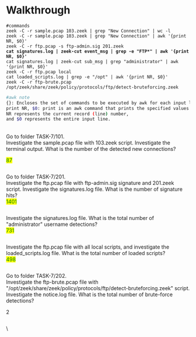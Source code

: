 # Walkthrough

<pre class="language-bash"><code class="lang-bash">#commands
zeek -C -r sample.pcap 103.zeek | grep "New Connection" | wc -l
zeek -C -r sample.pcap 103.zeek | grep "New Connection" | awk '{print NR, $0}'
zeek -C -r ftp.pcap -s ftp-admin.sig 201.zeek
<strong>cat signatures.log | zeek-cut event_msg | grep -e "FTP*" | awk '{print NR, $0}'
</strong>cat signatures.log | zeek-cut sub_msg | grep "administrator" | awk '{print NR, $0}'
zeek -C -r ftp.pcap local
cat loaded_scripts.log | grep -e "/opt" | awk '{print NR, $0}'
zeek -C -r ftp-brute.pcap /opt/zeek/share/zeek/policy/protocols/ftp/detect-bruteforcing.zeek
</code></pre>

```bash
#awk note
{}: Encloses the set of commands to be executed by awk for each input line.
print NR, $0: print is an awk command that prints the specified values. 
NR represents the current record (line) number, 
and $0 represents the entire input line. 
```

\
Go to folder TASK-7/101.\
Investigate the sample.pcap file with 103.zeek script. Investigate the terminal output. What is the number of the detected new connections?

<mark style="color:green;">87</mark>

<figure><img src="https://camo.githubusercontent.com/ee556a839793ba97d0dd69f31634cd797bbce99af5bcc68d9574d6c797a0e2f0/68747470733a2f2f692e696d6775722e636f6d2f726d6a796c4c772e706e67" alt=""><figcaption></figcaption></figure>

Go to folder TASK-7/201.\
Investigate the ftp.pcap file with ftp-admin.sig signature and  201.zeek script. Investigate the signatures.log file. What is the number of signature hits?\
<mark style="color:green;">1401</mark>

<figure><img src="https://camo.githubusercontent.com/e799d42055d7dd9f14d2ffa00dce3ce527311af4c9a5a537f31dcb956fb866b6/68747470733a2f2f692e696d6775722e636f6d2f6b6b4d745848542e706e67" alt=""><figcaption></figcaption></figure>



Investigate the signatures.log file. What is the total number of "administrator" username detections?\
<mark style="color:green;">731</mark>

<figure><img src="https://camo.githubusercontent.com/a479aedab5105e9be54588e5ad000fab0cf1b0d8963dcc97a2082f36a6a9a4ae/68747470733a2f2f692e696d6775722e636f6d2f444f77773243722e706e67" alt=""><figcaption></figcaption></figure>

Investigate the ftp.pcap file with all local scripts, and investigate the loaded\_scripts.log file. What is the total number of loaded scripts?\
<mark style="color:green;">498</mark>



<figure><img src="https://camo.githubusercontent.com/5a6d968e3bc1b78efcfe5472ad491118f9eb6224ec3142476e10dde1277f561d/68747470733a2f2f692e696d6775722e636f6d2f386b37376354612e706e67" alt=""><figcaption></figcaption></figure>

Go to folder TASK-7/202.\
Investigate the ftp-brute.pcap file with "/opt/zeek/share/zeek/policy/protocols/ftp/detect-bruteforcing.zeek" script. Investigate the notice.log file. What is the total number of brute-force detections?

2



<figure><img src="https://camo.githubusercontent.com/2964c555da788ec1604957db256b163676397ae7f92954ad4ed70298a1563286/68747470733a2f2f692e696d6775722e636f6d2f617a35413976732e706e67" alt=""><figcaption></figcaption></figure>

\
